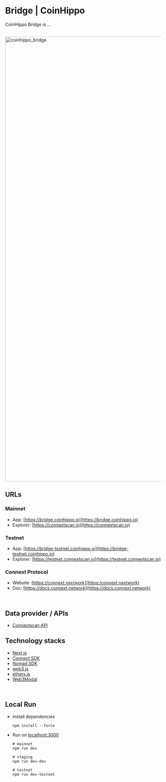 # Bridge | CoinHippo

CoinHippo Bridge is ...

<br>
<img width="1433" alt="coinhippo_bridge" src="https://user-images.githubusercontent.com/13881651/155010741-897a69f3-4c19-4dd4-a071-b096483a4764.png">

## URLs
### Mainnet
- App: [https://bridge.coinhippo.io](https://bridge.coinhippo.io)
- Explorer: [https://connextscan.io](https://connextscan.io)
### Testnet
- App: [https://bridge-testnet.coinhippo.io](https://bridge-testnet.coinhippo.io)
- Explorer: [https://testnet.connextscan.io](https://testnet.connextscan.io)
### Connext Protocol
- Website: [https://connext.nextwork](https:/connext.nextwork)
- Doc: [https://docs.connext.network](https://docs.connext.network)

<br>

## Data provider / APIs
- [Connextscan API](https://github.com/CoinHippo-Labs/connext-network-explorer-lambda)

## Technology stacks
- [Next.js](https://nextjs.org/)
- [Connext SDK](https://github.com/connext/nxtp)
- [Nomad SDK](https://github.com/nomad-xyz/nomad-monorepo)
- [web3.js](https://github.com/ChainSafe/web3.js)
- [ethers.js](https://github.com/ethers-io/ethers.js)
- [Web3Modal](https://github.com/Web3Modal/web3modal)

<br>

## Local Run
- Install dependencies
  ```
  npm install --force
  ```

- Run on [localhost:3000](http://localhost:3000)
  ```
  # mainnet
  npm run dev

  # staging
  npm run dev-dev

  # testnet
  npm run dev-testnet
  ```
